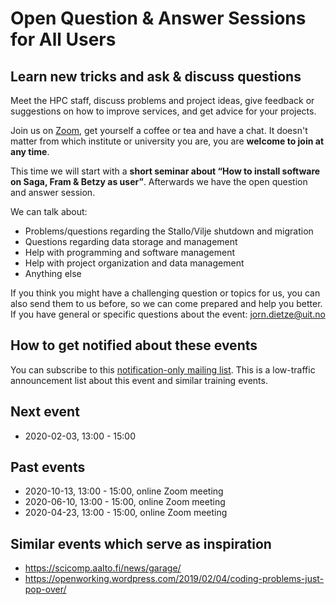 # Open Question & Answer Sessions for All Users

## Learn new tricks and ask & discuss questions

Meet the HPC staff, discuss problems and project ideas, give feedback or
suggestions on how to improve services, and get advice for your
projects.

Join us on [Zoom](https://uit.zoom.us/j/65210601673), get yourself a
coffee or tea and have a chat. It doesn't matter from which institute or
university you are, you are **welcome to join at any time**.

This time we will start with a **short seminar about “How to install software
on Saga, Fram & Betzy as user”**. Afterwards we have the open question and
answer session.

We can talk about:
- Problems/questions regarding the Stallo/Vilje
shutdown and migration
- Questions regarding data storage and management
- Help with programming and software management
- Help with project organization and data management
- Anything else

If you think you might have a challenging question or topics for us,
you can also send them to us before, so we can come prepared and
help you better. If you have general or specific questions about
the event: [jorn.dietze@uit.no](jorn.dietze@uit.no)


## How to get notified about these events

You can subscribe to this
[notification-only mailing list](https://sympa.uninett.no/lists/metacenter.no/info/events).
This is a low-traffic announcement list about this event and similar training
events.


## Next event

-   2020-02-03, 13:00 - 15:00


## Past events

-   2020-10-13, 13:00 - 15:00, online Zoom meeting
-   2020-06-10, 13:00 - 15:00, online Zoom meeting
-   2020-04-23, 13:00 - 15:00, online Zoom meeting


## Similar events which serve as inspiration

-   <https://scicomp.aalto.fi/news/garage/>
-   <https://openworking.wordpress.com/2019/02/04/coding-problems-just-pop-over/>
